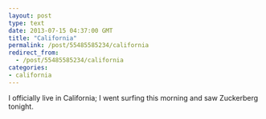 ```yaml
---
layout: post
type: text
date: 2013-07-15 04:37:00 GMT
title: "California"
permalink: /post/55485585234/california
redirect_from: 
  - /post/55485585234/california
categories:
- california
---
```

<p>I officially live in California; I went surfing this morning and saw Zuckerberg tonight.</p>